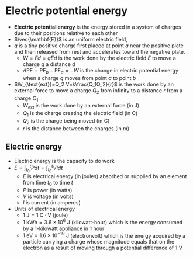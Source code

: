 
# Electric potential energy

- **Electric potential energy** is the energy stored in a system of charges due to their positions relative to each other
- $\vec{\mathbf{E}}$ is an uniform electric field, 
- $q$ is a tiny positive charge first placed at point $a$ near the positive plate and then released from rest and accelerates toward the negative plate. 
	- $W = Fd = qEd$ is the work done by the electric field $E$ to move a charge $q$ a distance $d$
	- $\Delta \mathrm{PE}=\mathrm{PE}_b-\mathrm{PE}_a=-W$ is the change in electric potential energy when a charge $q$ moves from point $a$ to point $b$
- $W_{\text{ext}}=Q_2 V=k\frac{Q_1Q_2}{r}$ is the work done by an external force to move a charge $Q_2$ from infinity to a distance $r$ from a charge $Q_1$
	- $W_{\text{ext}}$ is the work done by an external force (in $\mathsf{J}$)
	- $Q_1$ is the charge creating the electric field (in $\mathsf{C}$)
	- $Q_2$ is the charge being moved (in $\mathsf{C}$)
	- $r$ is the distance between the charges (in $\mathsf{m}$)

## Electric energy

- Electric energy is the capacity to do work
- $\displaystyle E=\int _{t_0} ^t Pdt=\int _{t_0} ^t VI dt$
    - $E$ is electrical energy (in joules) absorbed or supplied by an element from time $t_0$ to time $t$
    - $P$ is power (in watts)
    - $V$ is voltage (in volts)
    - $I$ is current (in amperes)
- Units of electrical energy
	- $\mathsf{1\ J = 1\ C\cdot V}$ (joule)
	- $\mathsf{1\ kWh = 3.6\times 10^6\ J}$ (kilowatt-hour) which is the energy consumed by a 1-kilowatt appliance in 1 hour
	- $\mathsf{1\ eV = 1.6\times 10^{-19}\ J}$ (electronvolt) which is the energy acquired by a particle carrying a charge whose magnitude equals that on the electron as a result of moving through a potential difference of $1\ \mathsf{V}$